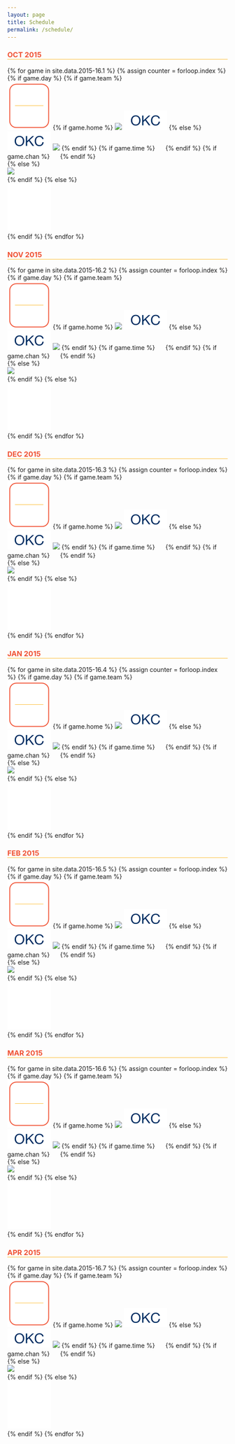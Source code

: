 ```yaml
---
layout: page
title: Schedule
permalink: /schedule/
---
```


<h3 style="border-bottom: 1px solid #FDBB30;color:#F05133;">OCT 2015</h3>

<!--<img src="/content/schedule/2015-10.png" style="width:100%;margin-top:20px;"/>-->

<div class="cal">
{% for game in site.data.2015-16.1 %}
{% assign counter = forloop.index %}
{% if game.day %}
	{% if game.team %}
	<div class="cal0" onclick="gametime('0{{ counter }}')" style="cursor:pointer;">
 	  <img src="/content/schedule/days/game.png" class="cal1" />
	  {% if game.home %}
 	  <img id="away0{{ counter }}" class="cal2" src="/content/schedule/teams/{{ game.team }}.png" />
	  <img id="home0{{ counter }}" class="cal3" src="/content/schedule/teams/okc.png" />
	  {% else %}
 	  <img id="away0{{ counter }}" class="cal2" src="/content/schedule/teams/okc.png" />
	  <img id="home0{{ counter }}" class="cal3" src="/content/schedule/teams/{{ game.team }}.png" />
	  {% endif %}
	  {% if game.time %}
	  <img id="time0{{ counter }}" class="cal2" src="/content/schedule/tv/{{ game.time }}.png" style="visibility:hidden;" />
	  {% endif %}
	  {% if game.chan %}
	  <img id="chan0{{ counter }}" class="cal3" src="/content/schedule/tv/{{ game.chan }}.png" style="visibility:hidden;" />
	  {% endif %}
	</div>
	{% else %}
	<div class="cal0">
		<img src="/content/schedule/days/{{ game.day }}.png" class="cal1" />
	</div>
	{% endif %}
{% else %}
   <div class="cal0">
 	  <img src="/content/schedule/days/blank.png" class="cal1" />
   </div>
{% endif %}
{% endfor %}
</div>

<h3 style="border-bottom: 1px solid #FDBB30;color:#F05133;">NOV 2015</h3>

<div class="cal">
{% for game in site.data.2015-16.2 %}
{% assign counter = forloop.index %}
{% if game.day %}
	{% if game.team %}
	<div class="cal0" onclick="gametime(1{{ counter }})" style="cursor:pointer;">
 	  <img src="/content/schedule/days/game.png" class="cal1" />
	  {% if game.home %}
 	  <img id="away1{{ counter }}" class="cal2" src="/content/schedule/teams/{{ game.team }}.png" />
	  <img id="home1{{ counter }}" class="cal3" src="/content/schedule/teams/okc.png" />
	  {% else %}
 	  <img id="away1{{ counter }}" class="cal2" src="/content/schedule/teams/okc.png" />
	  <img id="home1{{ counter }}" class="cal3" src="/content/schedule/teams/{{ game.team }}.png" />
	  {% endif %}
	  {% if game.time %}
	  <img id="time1{{ counter }}" class="cal2" src="/content/schedule/tv/{{ game.time }}.png" style="visibility:hidden;" />
	  {% endif %}
	  {% if game.chan %}
	  <img id="chan1{{ counter }}" class="cal3" src="/content/schedule/tv/{{ game.chan }}.png" style="visibility:hidden;" />
	  {% endif %}
	</div>
	{% else %}
	<div class="cal0">
		<img src="/content/schedule/days/{{ game.day }}.png" class="cal1" />
	</div>
	{% endif %}
{% else %}
   <div class="cal0">
 	  <img src="/content/schedule/days/blank.png" class="cal1" />
   </div>
{% endif %}
{% endfor %}
</div>

<h3 style="border-bottom: 1px solid #FDBB30;color:#F05133;">DEC 2015</h3>

<div class="cal">
{% for game in site.data.2015-16.3 %}
{% assign counter = forloop.index %}
{% if game.day %}
	{% if game.team %}
	<div class="cal0" onclick="gametime(2{{ counter }})" style="cursor:pointer;">
 	  <img src="/content/schedule/days/game.png" class="cal1" />
	  {% if game.home %}
 	  <img id="away2{{ counter }}" class="cal2" src="/content/schedule/teams/{{ game.team }}.png" />
	  <img id="home2{{ counter }}" class="cal3" src="/content/schedule/teams/okc.png" />
	  {% else %}
 	  <img id="away2{{ counter }}" class="cal2" src="/content/schedule/teams/okc.png" />
	  <img id="home2{{ counter }}" class="cal3" src="/content/schedule/teams/{{ game.team }}.png" />
	  {% endif %}
	  {% if game.time %}
	  <img id="time2{{ counter }}" class="cal2" src="/content/schedule/tv/{{ game.time }}.png" style="visibility:hidden;" />
	  {% endif %}
	  {% if game.chan %}
	  <img id="chan2{{ counter }}" class="cal3" src="/content/schedule/tv/{{ game.chan }}.png" style="visibility:hidden;" />
	  {% endif %}
	</div>
	{% else %}
	<div class="cal0">
		<img src="/content/schedule/days/{{ game.day }}.png" class="cal1" />
	</div>
	{% endif %}
{% else %}
   <div class="cal0">
 	  <img src="/content/schedule/days/blank.png" class="cal1" />
   </div>
{% endif %}
{% endfor %}
</div>

<h3 style="border-bottom: 1px solid #FDBB30;color:#F05133;">JAN 2015</h3>

<div class="cal">
{% for game in site.data.2015-16.4 %}
{% assign counter = forloop.index %}
{% if game.day %}
	{% if game.team %}
	<div class="cal0" onclick="gametime(3{{ counter }})" style="cursor:pointer;">
 	  <img src="/content/schedule/days/game.png" class="cal1" />
	  {% if game.home %}
 	  <img id="away3{{ counter }}" class="cal2" src="/content/schedule/teams/{{ game.team }}.png" />
	  <img id="home3{{ counter }}" class="cal3" src="/content/schedule/teams/okc.png" />
	  {% else %}
 	  <img id="away3{{ counter }}" class="cal2" src="/content/schedule/teams/okc.png" />
	  <img id="home3{{ counter }}" class="cal3" src="/content/schedule/teams/{{ game.team }}.png" />
	  {% endif %}
	  {% if game.time %}
	  <img id="time3{{ counter }}" class="cal2" src="/content/schedule/tv/{{ game.time }}.png" style="visibility:hidden;" />
	  {% endif %}
	  {% if game.chan %}
	  <img id="chan3{{ counter }}" class="cal3" src="/content/schedule/tv/{{ game.chan }}.png" style="visibility:hidden;" />
	  {% endif %}
	</div>
	{% else %}
	<div class="cal0">
		<img src="/content/schedule/days/{{ game.day }}.png" class="cal1" />
	</div>
	{% endif %}
{% else %}
   <div class="cal0">
 	  <img src="/content/schedule/days/blank.png" class="cal1" />
   </div>
{% endif %}
{% endfor %}
</div>

<h3 style="border-bottom: 1px solid #FDBB30;color:#F05133;">FEB 2015</h3>

<div class="cal">
{% for game in site.data.2015-16.5 %}
{% assign counter = forloop.index %}
{% if game.day %}
	{% if game.team %}
	<div class="cal0" onclick="gametime(4{{ counter }})" style="cursor:pointer;">
 	  <img src="/content/schedule/days/game.png" class="cal1" />
	  {% if game.home %}
 	  <img id="away4{{ counter }}" class="cal2" src="/content/schedule/teams/{{ game.team }}.png" />
	  <img id="home4{{ counter }}" class="cal3" src="/content/schedule/teams/okc.png" />
	  {% else %}
 	  <img id="away4{{ counter }}" class="cal2" src="/content/schedule/teams/okc.png" />
	  <img id="home4{{ counter }}" class="cal3" src="/content/schedule/teams/{{ game.team }}.png" />
	  {% endif %}
	  {% if game.time %}
	  <img id="time4{{ counter }}" class="cal2" src="/content/schedule/tv/{{ game.time }}.png" style="visibility:hidden;" />
	  {% endif %}
	  {% if game.chan %}
	  <img id="chan4{{ counter }}" class="cal3" src="/content/schedule/tv/{{ game.chan }}.png" style="visibility:hidden;" />
	  {% endif %}
	</div>
	{% else %}
	<div class="cal0">
		<img src="/content/schedule/days/{{ game.day }}.png" class="cal1" />
	</div>
	{% endif %}
{% else %}
   <div class="cal0">
 	  <img src="/content/schedule/days/blank.png" class="cal1" />
   </div>
{% endif %}
{% endfor %}
</div>

<h3 style="border-bottom: 1px solid #FDBB30;color:#F05133;">MAR 2015</h3>

<div class="cal">
{% for game in site.data.2015-16.6 %}
{% assign counter = forloop.index %}
{% if game.day %}
	{% if game.team %}
	<div class="cal0" onclick="gametime(5{{ counter }})" style="cursor:pointer;">
 	  <img src="/content/schedule/days/game.png" class="cal1" />
	  {% if game.home %}
 	  <img id="away5{{ counter }}" class="cal2" src="/content/schedule/teams/{{ game.team }}.png" />
	  <img id="home5{{ counter }}" class="cal3" src="/content/schedule/teams/okc.png" />
	  {% else %}
 	  <img id="away5{{ counter }}" class="cal2" src="/content/schedule/teams/okc.png" />
	  <img id="home5{{ counter }}" class="cal3" src="/content/schedule/teams/{{ game.team }}.png" />
	  {% endif %}
	  {% if game.time %}
	  <img id="time5{{ counter }}" class="cal2" src="/content/schedule/tv/{{ game.time }}.png" style="visibility:hidden;" />
	  {% endif %}
	  {% if game.chan %}
	  <img id="chan5{{ counter }}" class="cal3" src="/content/schedule/tv/{{ game.chan }}.png" style="visibility:hidden;" />
	  {% endif %}
	</div>
	{% else %}
	<div class="cal0">
		<img src="/content/schedule/days/{{ game.day }}.png" class="cal1" />
	</div>
	{% endif %}
{% else %}
   <div class="cal0">
 	  <img src="/content/schedule/days/blank.png" class="cal1" />
   </div>
{% endif %}
{% endfor %}
</div>

<h3 style="border-bottom: 1px solid #FDBB30;color:#F05133;">APR 2015</h3>

<div class="cal">
{% for game in site.data.2015-16.7 %}
{% assign counter = forloop.index %}
{% if game.day %}
	{% if game.team %}
	<div class="cal0" onclick="gametime(6{{ counter }})" style="cursor:pointer;">
 	  <img src="/content/schedule/days/game.png" class="cal1" />
	  {% if game.home %}
 	  <img id="away6{{ counter }}" class="cal2" src="/content/schedule/teams/{{ game.team }}.png" />
	  <img id="home6{{ counter }}" class="cal3" src="/content/schedule/teams/okc.png" />
	  {% else %}
 	  <img id="away6{{ counter }}" class="cal2" src="/content/schedule/teams/okc.png" />
	  <img id="home6{{ counter }}" class="cal3" src="/content/schedule/teams/{{ game.team }}.png" />
	  {% endif %}
	  {% if game.time %}
	  <img id="time6{{ counter }}" class="cal2" src="/content/schedule/tv/{{ game.time }}.png" style="visibility:hidden;" />
	  {% endif %}
	  {% if game.chan %}
	  <img id="chan6{{ counter }}" class="cal3" src="/content/schedule/tv/{{ game.chan }}.png" style="visibility:hidden;" />
	  {% endif %}
	</div>
	{% else %}
	<div class="cal0">
		<img src="/content/schedule/days/{{ game.day }}.png" class="cal1" />
	</div>
	{% endif %}
{% else %}
   <div class="cal0">
 	  <img src="/content/schedule/days/blank.png" class="cal1" />
   </div>
{% endif %}
{% endfor %}
</div>